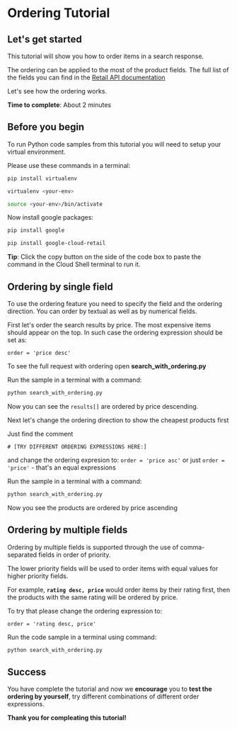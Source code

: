 # **Ordering Tutorial**

## Let's get started

This tutorial will show you how to order items in a search response. 

The ordering can be applied to the most of the product fields. 
The full list of the fields you can find in the [Retail API documentation](https://cloud.google.com/retail/docs/filter-and-order#order)

Let's see how the ordering works.

**Time to complete**: About 2 minutes

## Before you begin

To run Python code samples from this tutorial you will need to setup your virtual environment.

Please use these commands in a terminal:
```bash
pip install virtualenv
```
```bash
virtualenv <your-env>
```
```bash
source <your-env>/bin/activate
```
Now install google packages:
```bash
pip install google
```
```bash
pip install google-cloud-retail
```

**Tip**: Click the copy button on the side of the code box to paste the command in the Cloud Shell terminal to run it.


## Ordering by single field

To use the ordering feature you need to specify the field and the ordering direction. You can order by textual as well as by numerical fields.

First let's order the search results by price. The most expensive items should appear on the top. 
In such case the ordering expression should be set as:

```
order = 'price desc'
```

To see the full request with ordering open **search_with_ordering.py**

Run the sample in a terminal with a command:
```bash
python search_with_ordering.py
```

Now you can see the ```results[]``` are ordered by price descending.

Next let's change the ordering direction to show the cheapest products first

Just find the comment 
```
# [TRY DIFFERENT ORDERING EXPRESSIONS HERE:]
```

and change the ordering expresion to: 
```order = 'price asc'``` or just ```order = 'price'``` - that's an equal expressions

Run the sample in a terminal with a command:
```bash
python search_with_ordering.py
```

Now you see the products are ordered by price ascending

## Ordering by multiple fields

Ordering by multiple fields is supported through the use of comma-separated fields in order of priority. 

The lower priority fields will be used to order items with equal values for higher priority fields. 


For example, **```rating desc, price```** would order items by their rating first, then the products with the same rating will be ordered by price.

To try that please change the ordering expression to:
```
order = 'rating desc, price'
```

Run the code sample in a terminal using command:
```bash
python search_with_ordering.py
```

## Success 

You have complete the tutorial and now we **encourage** you to **test the ordering by yourself**, try different combinations of different order expressions.

**Thank you for compleating this tutorial!**
